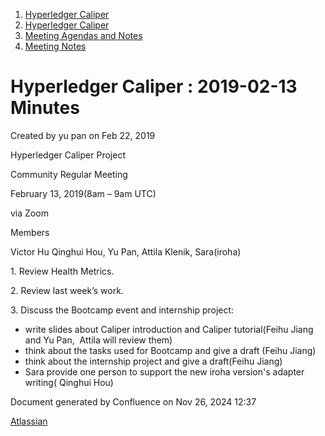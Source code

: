 1. [Hyperledger Caliper](index.html)
2. [Hyperledger Caliper](Hyperledger-Caliper_23101442.html)
3. [Meeting Agendas and Notes](Meeting-Agendas-and-Notes_23101465.html)
4. [Meeting Notes](Meeting-Notes_23101469.html)

# Hyperledger Caliper : 2019-02-13 Minutes

Created by yu pan on Feb 22, 2019

Hyperledger Caliper Project

Community Regular Meeting

February 13, 2019(8am – 9am UTC)

via Zoom

Members

Victor Hu Qinghui Hou, Yu Pan, Attila Klenik, Sara(iroha)

1\. Review Health Metrics.

2\. Review last week’s work.

3\. Discuss the Bootcamp event and internship project:

- write slides about Caliper introduction and Caliper tutorial(Feihu Jiang and Yu Pan,  Attila will review them)
- think about the tasks used for Bootcamp and give a draft (Feihu Jiang)
- think about the internship project and give a draft(Feihu Jiang)
- Sara provide one person to support the new iroha version's adapter writing( Qinghui Hou)

Document generated by Confluence on Nov 26, 2024 12:37

[Atlassian](http://www.atlassian.com/)
